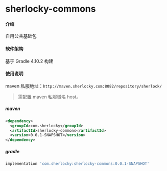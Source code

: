 # sherlocky-commons

#### 介绍
自用公共基础包

#### 软件架构
基于 Gradle 4.10.2 构建


#### 使用说明

maven 私服地址：``http://maven.sherlocky.com:8082/repository/sherlock/``
> 需配置 maven 私服域名 host。

##### maven
```xml
<dependency>
  <groupId>com.sherlocky</groupId>
  <artifactId>sherlocky-commons</artifactId>
  <version>0.0.1-SNAPSHOT</version>
</dependency>
```

##### gradle
```groovy
implementation 'com.sherlocky:sherlocky-commons:0.0.1-SNAPSHOT'
```
